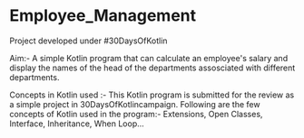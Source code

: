 # Employee_Management
Project developed under #30DaysOfKotlin

Aim:- A simple Kotlin program that can calculate an employee's salary and display the names of the head of the departments assosciated with different departments.

Concepts in Kotlin used :- This Kotlin program is submitted for the review as a simple project in 30DaysOfKotlincampaign. Following are the few concepts of Kotlin used in the program:- Extensions, Open Classes, Interface, Inheritance, When Loop...
